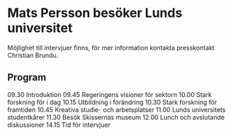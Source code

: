 # Mats Persson besöker Lunds universitet

Möjlighet till intervjuer finns, för mer information kontakta presskontakt Christian Brundu.

## Program

09.30 Introduktion
09.45 Regeringens visioner för sektorn
10.00 Stark forskning för i dag
10.15 Utbildning i förändring
10.30 Stark forskning för framtiden
10.45 Kreativa studie- och arbetsplatser
11.00 Lunds universitets studentkårer
11.30 Besök Skissernas museum
12.00 Lunch och avslutande diskussioner
14.15 Tid för intervjuer

